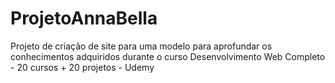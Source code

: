 # ProjetoAnnaBella

Projeto de criação de site para uma modelo para aprofundar os conhecimentos adquiridos durante o curso Desenvolvimento Web Completo - 20 cursos + 20 projetos - Udemy
